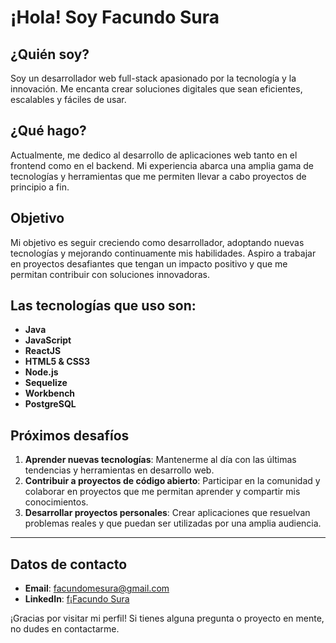 # ¡Hola! Soy Facundo Sura

## ¿Quién soy?
Soy un desarrollador web full-stack apasionado por la tecnología y la innovación. Me encanta crear soluciones digitales que sean eficientes, escalables y fáciles de usar.

## ¿Qué hago?
Actualmente, me dedico al desarrollo de aplicaciones web tanto en el frontend como en el backend. Mi experiencia abarca una amplia gama de tecnologías y herramientas que me permiten llevar a cabo proyectos de principio a fin.

## Objetivo
Mi objetivo es seguir creciendo como desarrollador, adoptando nuevas tecnologías y mejorando continuamente mis habilidades. Aspiro a trabajar en proyectos desafiantes que tengan un impacto positivo y que me permitan contribuir con soluciones innovadoras.

## Las tecnologías que uso son:
- **Java**
- **JavaScript**
- **ReactJS**
- **HTML5 & CSS3**
- **Node.js**
- **Sequelize**
- **Workbench**
- **PostgreSQL**

## Próximos desafíos
1. **Aprender nuevas tecnologías**: Mantenerme al día con las últimas tendencias y herramientas en desarrollo web.
2. **Contribuir a proyectos de código abierto**: Participar en la comunidad y colaborar en proyectos que me permitan aprender y compartir mis conocimientos.
3. **Desarrollar proyectos personales**: Crear aplicaciones que resuelvan problemas reales y que puedan ser utilizadas por una amplia audiencia.

---

## Datos de contacto
- **Email**: [facundomesura@gmail.com](facundomesura@gmail.com)
- **LinkedIn**: [f¡Facundo Sura](https://www.linkedin.com/in/facundo-martin-emiliano-s-974b74253/)

¡Gracias por visitar mi perfil! Si tienes alguna pregunta o proyecto en mente, no dudes en contactarme.
